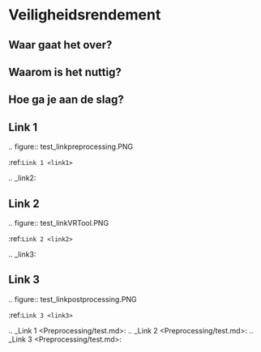 Veiligheidsrendement
============================================


Waar gaat het over?
-------------------------------------------

Waarom is het nuttig?
-------------------------------------------

Hoe ga je aan de slag?
-------------------------------------------


Link 1
------

.. figure:: test_linkpreprocessing.PNG

   :ref:`Link 1 <link1>`

.. _link2:

Link 2
------

.. figure:: test_linkVRTool.PNG

   :ref:`Link 2 <link2>`

.. _link3:

Link 3
------

.. figure:: test_linkpostprocessing.PNG

   :ref:`Link 3 <link3>`




.. _Link 1 <Preprocessing/test.md>:
.. _Link 2 <Preprocessing/test.md>:
.. _Link 3 <Preprocessing/test.md>: